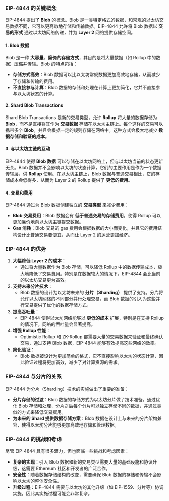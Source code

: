 ### **EIP-4844 的关键概念**

EIP-4844 提出了 **Blob** 的概念。Blob 是一类特定格式的数据，和常规的以太坊交易数据不同，它可以更高效地存储和传输数据。EIP-4844 允许将 Blob 数据以 **交易的形式** 通过以太坊网络传递，并为 **Layer 2** 网络提供存储空间。

#### 1. **Blob 数据**

Blob 是一种 **大容量、廉价的存储方式**，其目的是将大量数据（如 Rollup 中的数据）压缩并传输。Blob 的特点包括：

- **存储方式高效**：Blob 数据可以比以太坊常规数据更加高效地存储，从而减少了存储和传输的费用。
- **不直接参与计算**：Blob 数据的存储和处理在计算上更加简化，它并不直接参与以太坊状态的计算。

#### 2. **Shard Blob Transactions**

Shard Blob Transactions 是新的交易类型，允许 **Rollup** 将大量的数据存储为 **Blob**，而不是直接将其作为 **交易数据** 存储在以太坊主链上。每个这样的交易可以携带多个 **Blob**，并且会根据一定的规则存储在网络中。这种方式会极大地减少 **数据存储和验证的成本**。

#### 3. **与以太坊主链的互动**

EIP-4844 使得 **Blob 数据** 可以存储在以太坊网络上，但与以太坊当前的状态更新无关。Blob 数据并不会影响以太坊的状态计算，它们的主要作用是作为一个数据传输层，供 **Rollup** 使用。在以太坊主链上，Blob 数据与普通交易相比，它的存储成本会低得多，从而为 Layer 2 的 Rollup 提供了 **更低的费用**。

#### 4. **交易和费用**

EIP-4844 通过为 Blob 数据创建独立的 **交易类型** 来减少费用：

- **Blob 交易费用**：Blob 数据会有 **低于普通交易的存储费用**，使得 Rollup 可以更加廉价地向以太坊主链提交数据。
- **Gas 消耗**：Blob 交易的 gas 费用会根据数据的大小而变化，并且它的费用结构设计比普通交易要便宜，从而让 Layer 2 的运营更加经济。

### **EIP-4844 的优势**

1. **大幅降低 Layer 2 的成本**：
   - 通过将大量数据作为 Blob 存储，可以降低 Rollup 中的数据传输成本，极大地降低了交易费用。特别是在数据较大的情况下，EIP-4844 会比当前的以太坊交易更为高效。
2. **支持未来分片技术**：
   - Blob 数据的设计为以太坊未来的 **分片（Sharding）** 提供了支持。分片将允许以太坊网络的不同部分并行处理交易，而 Blob 数据的引入为这些并行交易提供了优化的数据存储方式。
3. **提高吞吐量**：
   - EIP-4844 使得以太坊网络能够以 **更低的成本** 扩展，特别是在支持 Rollup 的情况下，网络的吞吐量会显著提高。
4. **增强 Rollup 性能**：
   - Optimistic Rollup 和 ZK-Rollup 都需要大量的交易数据来验证和最终确认交易，通过支持 Blob 数据，EIP-4844 能够有效提高这些网络的效率。
5. **简化验证**：
   - Blob 数据被设计为更加简单的格式，它不直接影响以太坊的状态计算，因此验证过程将更加高效，减少了对计算资源的需求。

### **EIP-4844 与分片的关系**

EIP-4844 为分片（Sharding）技术的实施做出了重要的准备：

- **分片存储的过渡**：Blob 数据的存储方式为以太坊分片做了技术准备。通过优化 Blob 存储和处理，分片之后每个分片可以独立存储不同的数据，并通过类似的方式来降低交易费用。
- **为未来的 Shard 提供数据存储方案**：Blob 数据在设计上与未来的分片架构兼容，使得以太坊分片能够更加高效地存储和管理数据。

### **EIP-4844 的挑战和考虑**

尽管 EIP-4844 具有很多潜力，但也面临一些挑战和考虑因素：

- **复杂的实现**：引入 Blob 数据和新的交易类型需要大量的基础设施和协议升级，这需要 Ethereum 社区和开发者的广泛合作。
- **安全性**：随着数据存储结构的改变，需要确保 Blob 数据的存储和传输不会影响以太坊的整体安全性。
- **升级过程**：EIP-4844 需要与以太坊的其他升级（如 EIP-1559、分片等）协调实施，因此其实施过程可能会非常复杂。